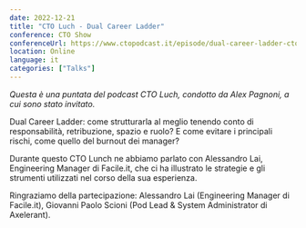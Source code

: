 ```yaml
---
date: 2022-12-21
title: "CTO Luch - Dual Career Ladder"
conference: CTO Show
conferenceUrl: https://www.ctopodcast.it/episode/dual-career-ladder-cto-lunch-089
location: Online
language: it
categories: ["Talks"]
---
```

*Questa è una puntata del podcast CTO Luch, condotto da Alex Pagnoni, a cui sono stato invitato.*
<br/>

Dual Career Ladder: come strutturarla al meglio tenendo conto di responsabilità, retribuzione, spazio e ruolo? E come evitare i principali rischi, come quello del burnout dei manager?
<!--more-->

Durante questo CTO Lunch ne abbiamo parlato con Alessandro Lai, Engineering Manager di Facile.it, che ci ha illustrato le strategie e gli strumenti utilizzati nel corso della sua esperienza.

Ringraziamo della partecipazione: Alessandro Lai (Engineering Manager di Facile.it), Giovanni Paolo Scioni (Pod Lead & System Administrator di Axelerant).
